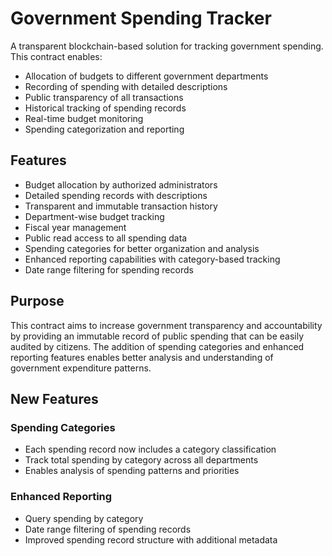 # Government Spending Tracker

A transparent blockchain-based solution for tracking government spending. This contract enables:

- Allocation of budgets to different government departments
- Recording of spending with detailed descriptions
- Public transparency of all transactions
- Historical tracking of spending records
- Real-time budget monitoring
- Spending categorization and reporting

## Features

- Budget allocation by authorized administrators
- Detailed spending records with descriptions
- Transparent and immutable transaction history
- Department-wise budget tracking
- Fiscal year management
- Public read access to all spending data
- Spending categories for better organization and analysis
- Enhanced reporting capabilities with category-based tracking
- Date range filtering for spending records

## Purpose

This contract aims to increase government transparency and accountability by providing an immutable record of public spending that can be easily audited by citizens. The addition of spending categories and enhanced reporting features enables better analysis and understanding of government expenditure patterns.

## New Features

### Spending Categories
- Each spending record now includes a category classification
- Track total spending by category across all departments
- Enables analysis of spending patterns and priorities

### Enhanced Reporting
- Query spending by category
- Date range filtering of spending records
- Improved spending record structure with additional metadata
